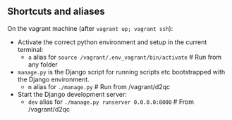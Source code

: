 
Shortcuts and aliases
---------------------

On the vagrant machine (after `vagrant up; vagrant ssh`):

* Activate the correct python environment and setup in the current terminal:
  * `a` alias for `source /vagrant/.env_vagrant/bin/activate` # Run from any folder
* `manage.py` is the Django script for running scripts etc bootstrapped with
    the Django environment.
  * `m` alias for `./manage.py` # Run from /vagrant/d2qc
* Start the Django development server:
  * `dev` alias for `./manage.py runserver 0.0.0.0:8000` # From /vagrant/d2qc
